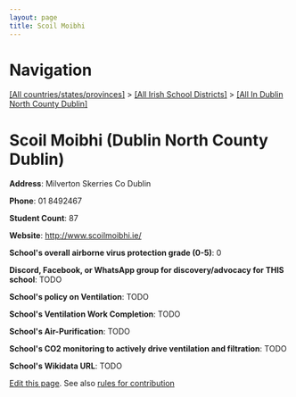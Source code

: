 ```yaml
---
layout: page
title: Scoil Moibhi
---
```

# Navigation

[[All countries/states/provinces]](../../..) > [[All Irish School Districts]](../..) > [[All In Dublin North County Dublin]](..)

# Scoil Moibhi (Dublin North County Dublin)

**Address**: Milverton Skerries Co Dublin

**Phone**: 01 8492467

**Student Count**: 87

**Website**: <http://www.scoilmoibhi.ie/>

**School's overall airborne virus protection grade (0-5)**: 0

**Discord, Facebook, or WhatsApp group for discovery/advocacy for THIS school**: TODO

**School's policy on Ventilation**: TODO

**School's Ventilation Work Completion**: TODO

**School's Air-Purification**: TODO

**School's CO2 monitoring to actively drive ventilation and filtration**: TODO

**School's Wikidata URL**: TODO


[Edit this page](https://github.com/ventilate-schools/Ireland/edit/main/./Dublin_North_County_Dublin/Scoil_Moibhi.md). See also [rules for contribution](../../../contribution-rules/)